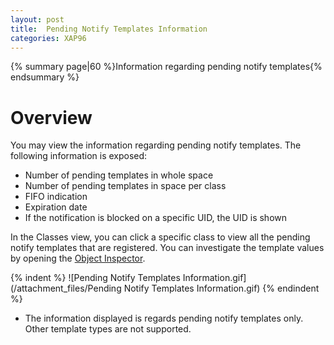 ```yaml
---
layout: post
title:  Pending Notify Templates Information
categories: XAP96
---
```


{% summary page|60 %}Information regarding pending notify templates{% endsummary %}

# Overview

You may view the information regarding pending notify templates. The following information is exposed:

- Number of pending templates in whole space
- Number of pending templates in space per class
- FIFO indication
- Expiration date
- If the notification is blocked on a specific UID, the UID is shown

In the Classes view, you can click a specific class to view all the pending notify templates that are registered. You can investigate the template values by opening the [Object Inspector](/xap96/object-inspector.html).

{% indent %}
![Pending Notify Templates Information.gif](/attachment_files/Pending Notify Templates Information.gif)
{% endindent %}

- The information displayed is regards pending notify templates only. Other template types are not supported.
